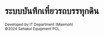 <h1>ระบบบันทึกเที่ยวรถบรรทุกดิน</h1>
<small>Developed by IT Department (Maemoh) <br> &copy;2024 Sahakol Equipment PCL.</small>
